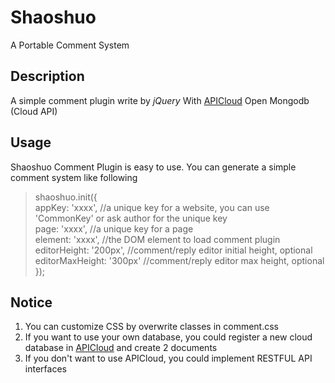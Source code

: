 # Shaoshuo
A Portable Comment System

## Description
A simple comment plugin write by _jQuery_ With [APICloud](http://www.apicloud.com/) Open Mongodb (Cloud API)

## Usage
Shaoshuo Comment Plugin is easy to use. You can generate a simple comment system like following
>shaoshuo.init({    
>      appKey: 'xxxx',   //a unique key for a website, you can use 'CommonKey' or ask author for the unique key   
>      page: 'xxxx',     //a unique key for a page    
>      element: 'xxxx',  //the DOM element to load comment plugin    
>      editorHeight: '200px', //comment/reply editor initial height, optional    
>      editorMaxHeight: '300px' //comment/reply editor max height, optional   
>     }); 

## Notice
1. You can customize CSS by overwrite classes in comment.css
2. If you want to use your own database, you could register a new cloud database in [APICloud](http://www.apicloud.com/) and create 2 documents
3. If you don't want to use APICloud, you could implement RESTFUL API interfaces

